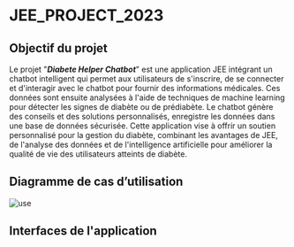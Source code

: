 # JEE_PROJECT_2023
## Objectif du projet

Le projet "<b><i>Diabete Helper Chatbot</i></b>" est une application JEE intégrant un chatbot intelligent qui permet aux utilisateurs de s'inscrire, de se connecter et d'interagir avec le chatbot pour fournir des informations médicales. Ces données sont ensuite analysées à l'aide de techniques de machine learning pour détecter les signes de diabète ou de prédiabète. Le chatbot génère des conseils et des solutions personnalisés, enregistre les données dans une base de données sécurisée. Cette application vise à offrir un soutien personnalisé pour la gestion du diabète, combinant les avantages de JEE, de l'analyse des données et de l'intelligence artificielle pour améliorer la qualité de vie des utilisateurs atteints de diabète.
## Diagramme de cas d’utilisation
![use](https://github.com/Med-314/diabethelper/assets/148261218/5e234d4e-bac4-4f5d-87e3-09008ae994b9)
## Interfaces de l'application

